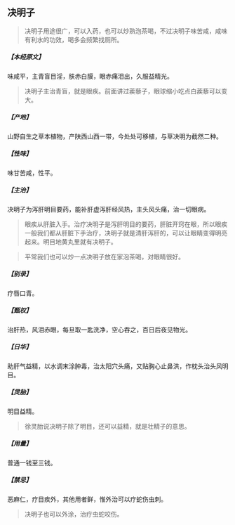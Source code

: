 ## 决明子

> 决明子用途很广，可以入药，也可以炒熟泡茶喝，不过决明子味苦咸，咸味有利水的功效，喝多会频繁找厕所。

##### 【本经原文】
味咸平，主青盲目淫，肤赤白膜，眼赤痛泪出，久服益精光。

> 决明子主治青盲，就是眼疾。前面讲过蒺藜子，眼球缩小吃点白蒺藜可以变大。

##### 【产地】
山野自生之草本植物，产陕西山西一带，今处处可移植，与草决明为截然二种。
##### 【性味】
味甘苦咸，性平。
##### 【主治】
决明子为泻肝明目要药，能补肝虚泻肝经风热，主头风头痛，治一切眼病。

> 眼疾从肝脏入手。治疗决明子是泻肝明目的要药，肝脏开窍在眼，所以眼疾一般我们都从肝脏下手治疗，决明子就是清肝泻肝的，可以让眼睛变得明亮起来。明目地黄丸里就有决明子。

> 平常我们也可以炒一点决明子放在家泡茶喝，对眼睛很好。

##### 【别录】
疗唇口青。
##### 【甄权】
治肝热，风泪赤眼，每旦取一匙洗净，空心吞之，百日后夜见物光。
##### 【日华】
助肝气益精，以水调末涂肿毒，治太阳穴头痛，又贴胸心止鼻洪，作枕头治头风明目。
##### 【灵胎】
明目益精。

> 徐灵胎说决明子除了明目，还可以益精，就是壮精子的意思。

##### 【用量】
普通一钱至三钱。
##### 【禁忌】
恶麻仁，疗目疾外，其他用者鲜，惟外治可以疗蛇伤虫刺。

> 决明子也可以外涂，治疗虫蛇咬伤。